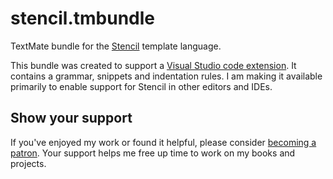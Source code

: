 # stencil.tmbundle

TextMate bundle for the [Stencil](https://github.com/kylef/Stencil) template language.

This bundle was created to support a [Visual Studio code extension](https://github.com/svanimpe/vscode-stencil). It contains a grammar, snippets and indentation rules. I am making it available primarily to enable support for Stencil in other editors and IDEs.

## Show your support

If you've enjoyed my work or found it helpful, please consider <a href="https://www.patreon.com/svanimpe">becoming a patron</a>. Your support helps me free up time to work on my books and projects.